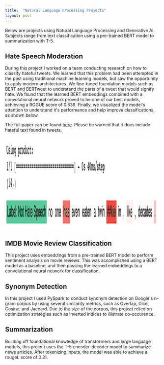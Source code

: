 ```yaml
---
title:  "Natural Language Processing Projects"
layout: post
---
```

Below are projects using Natural Language Processing and Generative AI. Subjects range from text classification using a pre-trained BERT model to summarization with T-5.

## Hate Speech Moderation 
During this project I worked on a team conducting research on how to classify hateful tweets. We learned that this problem had been attempted in the past using traditional machine learning models, but saw the opportunity to apply modern architectures. We fine-tuned foundation models such as BERT and BERTweet to understand the parts of a tweet that would signify hate. We found that the learned BERT embeddings combined with a convolutional neural network proved to be one of our best models, achieving a ROGUE score of 0.539. Finally, we visualized the model's attention to understand it's performance and help improve classifications, as shown below. 

The full paper can be found [here](https://github.com/ZGalante/zgalante.github.io/blob/master/assets/Moderating%20Hate%20Speech%20on%20Social%20Media.pdf). Please be warned that it does include hateful text found in tweets. 

<img src="https://github.com/ZGalante/zgalante.github.io/blob/master/assets/Attention_visualization.png?raw=true" width="900" height="300">

## IMDB Movie Review Classification

This project uses embeddings from a pre-trained BERT model to perform sentiment analysis on movie reviews. This was accomplished using a BERT model as a baseline, and then passing the learned embeddings to a convolutional neural network for classification. 

## Synonym Detection
In this project I used PySpark to conduct synonym detection on Google's n-gram corpus by using several similarity metrics, such as Overlap, Dice, Cosine, and Jaccard. Due to the size of the corpus, this project relied on optimization strategies such as inverted indices to illistrate co-occurence. 

## Summarization 

Building off foundational knowledge of transformers and large language models, this project uses the T-5 encoder-decoder model to summarize news articles. After tokenizing inputs, the model was able to achieve a rougeL score of 0.31. 

